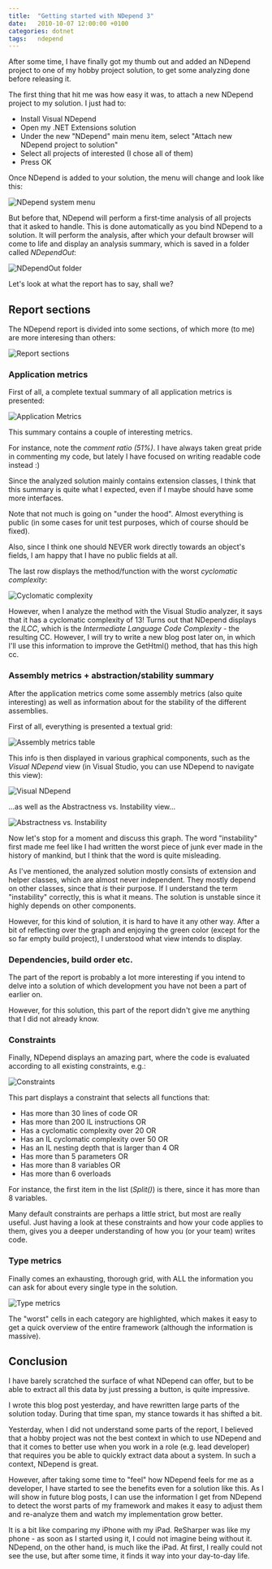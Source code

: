 ```yaml
---
title:	"Getting started with NDepend 3"
date:	2010-10-07 12:00:00 +0100
categories: dotnet
tags: 	ndepend
---
```



After some time, I have finally got my thumb out and added an NDepend project to
one of my hobby project solution, to get some analyzing done before releasing it.

The first thing that hit me was how easy it was, to attach a new NDepend project
to my solution. I just had to:

- Install Visual NDepend
- Open my .NET Extensions solution
- Under the new "NDepend" main menu item, select "Attach new NDepend project to solution"
- Select all projects of interested (I chose all of them)
- Press OK

Once NDepend is added to your solution, the menu will change and look like this:

![NDepend system menu](/assets/img/blog/2010-10-07-1.png "NDepend system menu")

But before that, NDepend will perform a first-time analysis of all projects that
it asked to handle. This is done automatically as you bind NDepend to a solution.
It will perform the analysis, after which your default browser will come to life
and display an analysis summary, which is saved in a folder called *NDependOut*:

![NDependOut folder](/assets/img/blog/2010-10-07-2.png "The generated NDependOut folder")

Let's look at what the report has to say, shall we?



## Report sections

The NDepend report is divided into some sections, of which more (to me) are more
interesing than others:

![Report sections](/assets/img/blog/2010-10-07-3.png "The various sections of the NDepend report")



### Application metrics

First of all, a complete textual summary of all application metrics is presented:

![Application Metrics](/assets/img/blog/2010-10-07-4.png "Application Metrics summary")

This summary contains a couple of interesting metrics.

For instance, note the *comment ratio (51%)*. I have always taken great pride in
commenting my code, but lately I have focused on writing readable code instead :)

Since the analyzed solution mainly contains extension classes, I think that this
summary is quite what I expected, even if I maybe should have some more interfaces.

Note that not much is going on "under the hood". Almost everything is public (in
some cases for unit test purposes, which of course should be fixed).

Also, since I think one should NEVER work directly towards an object's fields, I
am happy that I have no public fields at all.

The last row displays the method/function with the worst *cyclomatic complexity*:

![Cyclomatic complexity](/assets/img/blog/2010-10-07-5.png "The worst *cyclomatic complexity")

However, when I analyze the method with the Visual Studio analyzer, it says that
it has a cyclomatic complexity of 13! Turns out that NDepend displays the *ILCC*,
which is the *Intermediate Language Code Complexity* - the resulting CC. However,
I will try to write a new blog post later on, in which I'll use this information
to improve the GetHtml() method, that has this high cc.



### Assembly metrics + abstraction/stability summary

After the application metrics come some assembly metrics (also quite interesting)
as well as information about for the stability of the different assemblies.

First of all, everything is presented a textual grid:

![Assembly metrics table](/assets/img/blog/2010-10-07-6.png "The NDepend Assembly metrics table")

This info is then displayed in various graphical components, such as the *Visual
NDepend* view (in Visual Studio, you can use NDepend to navigate this view):

![Visual NDepend](/assets/img/blog/2010-10-07-7.png "The Visual NDepend View")

...as well as the Abstractness vs. Instability view...

![Abstractness vs. Instability](/assets/img/blog/2010-10-07-8.png "The Abstractness vs. Instability view")

Now let's stop for a moment and discuss this graph. The word "instability" first
made me feel like I had written the worst piece of junk ever made in the history
of mankind, but I think that the word is quite misleading.

As I've mentioned, the analyzed solution mostly consists of extension and helper
classes, which are almost never independent. They mostly depend on other classes,
since that *is* their purpose. If I understand the term "instability" correctly,
this is what it means. The solution is unstable since it highly depends on other
components.

However, for this kind of solution, it is hard to have it any other way. After a
bit of reflecting over the graph and enjoying the green color (except for the so
far empty build project), I understood what view intends to display.



### Dependencies, build order etc.

The part of the report is probably a lot more interesting if you intend to delve
into a solution of which development you have not been a part of earlier on.

However, for this solution, this part of the report didn't give me anything that
I did not already know.



### Constraints

Finally, NDepend displays an amazing part, where the code is evaluated according
to all existing constraints, e.g.:

![Constraints](/assets/img/blog/2010-10-07-9.png "One of the vast number of constraint summaries")

This part displays a constraint that selects all functions that:

- Has more than 30 lines of code OR
- Has more than 200 IL instructions OR
- Has a cyclomatic complexity over 20 OR
- Has an IL cyclomatic complexity over 50 OR
- Has an IL nesting depth that is larger than 4 OR
- Has more than 5 parameters OR
- Has more than 8 variables OR
- Has more than 6 overloads

For instance, the first item in the list (*Split()*) is there, since it has more
than 8 variables.

Many default constraints are perhaps a little strict, but most are really useful.
Just having a look at these constraints and how your code applies to them, gives
you a deeper understanding of how you (or your team) writes code.



### Type metrics

Finally comes an exhausting, thorough grid, with ALL the information you can ask
for about every single type in the solution.

![Type metrics](/assets/img/blog/2010-10-07-10.png "Type metrics")

The "worst" cells in each category are highlighted, which makes it easy to get a
quick overview of the entire framework (although the information is massive).



## Conclusion

I have barely scratched the surface of what NDepend can offer, but to be able to
extract all this data by just pressing a button, is quite impressive.

I wrote this blog post yesterday, and have rewritten large parts of the solution
today. During that time span, my stance towards it has shifted a bit.

Yesterday, when I did not understand some parts of the report, I believed that a
hobby project was not the best context in which to use NDepend and that it comes
to better use when you work in a role (e.g. lead developer) that requires you be
able to quickly extract data about a system. In such a context, NDepend is great.

However, after taking some time to "feel" how NDepend feels for me as a developer,
I have started to see the benefits even for a solution like this. As I will show
in future blog posts, I can use the information I get from NDepend to detect the
worst parts of my framework and makes it easy to adjust them and re-analyze them
and watch my implementation grow better.

It is a bit like comparing my iPhone with my iPad. ReSharper was like my phone -
as soon as I started using it, I could not imagine being without it. NDepend, on
the other hand, is much like the iPad. At first, I really could not see the use,
but after some time, it finds it way into your day-to-day life.



